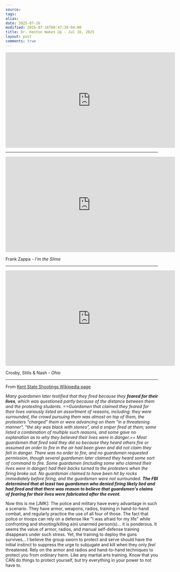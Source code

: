 ```yaml
---
source:
tags:
alias:
date: 2025-07-16
modified: 2025-07-16T09:47:38-04:00
title: Dr. Kenton Wakes Up - Jul 16, 2025
layout: post
comments: true
---
```


  

<iframe width="560" height="315" src="https://www.youtube.com/embed/i_LEpu5yzsY" title="YouTube video player" frameborder="0" allow="accelerometer; autoplay; clipboard-write; encrypted-media; gyroscope; picture-in-picture; web-share" allowfullscreen></iframe>

---

<iframe width="560" height="315" src="https://www.youtube.com/embed/2bw0qcRKGIw?si=CA4qoGnqbsViKEtQ" title="YouTube video player" frameborder="0" allow="accelerometer; autoplay; clipboard-write; encrypted-media; gyroscope; picture-in-picture; web-share" referrerpolicy="strict-origin-when-cross-origin" allowfullscreen></iframe>

Frank Zappa - *I'm the Slime*


---

<iframe width="560" height="315" src="https://www.youtube.com/embed/J9INnMMwvnk?si=Xl3b22hpxQ0cH4JI" title="YouTube video player" frameborder="0" allow="accelerometer; autoplay; clipboard-write; encrypted-media; gyroscope; picture-in-picture; web-share" referrerpolicy="strict-origin-when-cross-origin" allowfullscreen></iframe>

Crosby, Stills & Nash - *Ohio*

---

From [Kent State Shootings Wikipedia page](https://en.wikipedia.org/wiki/Kent_State_shootings)

_Many guardsmen later testified that they fired because they **feared for their lives**, which was questioned partly because of the distance between them and the protesting students. ==Guardsmen that claimed they feared for their lives variously listed an assortment of reasons, including: they were surrounded, the crowd pursuing them was almost on top of them, the protesters "charged" them or were advancing on them "in a threatening manner", "the sky was black with stones", and a sniper fired at them; some listed a combination of multiple such reasons, and some gave no explanation as to why they believed their lives were in danger.== Most guardsmen that fired said they did so because they heard others fire or assumed an order to fire in the air had been given and did not claim they felt in danger. There was no order to fire, and no guardsmen requested permission, though several guardsmen later claimed they heard some sort of command to fire. Some guardsmen (including some who claimed their lives were in danger) had their backs turned to the protesters when the firing broke out. No guardsman claimed to have been hit by rocks immediately before firing, and the guardsmen were not surrounded. **The FBI determined that at least two guardsmen who denied firing likely lied and had fired and that there was reason to believe that guardsmen's claims of fearing for their lives were fabricated after the event.**_

Now this is me [JMK]: The police and military have every advantage in such a scenario. They have armor, weapons, radios, training in hand-to-hand combat, and regularly practice the use of all four of those. The fact that police or troops can rely on a defense like "I was afraid for my life" while confronting and shooting/killing a(n) unarmed person(s)... it is ponderous. It seems the value of armor, radios, and manual self-defense training disappears under such stress. Yet, the training to deploy the guns survives... I believe the group sworn to protect and serve should have the initial instinct to suppress the urge to subjugate and kill when they only *feel* threatened. Rely on the armor and radios and hand-to-hand techniques to protect you from ordinary harm. Like any martial arts training. Know that you CAN do things to protect yourself, but try everything in your power to not have to. 